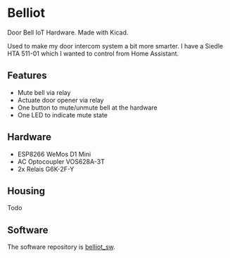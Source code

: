 # Belliot
Door Bell IoT Hardware.
Made with Kicad.

Used to make my door intercom system a bit more smarter. I have a Siedle HTA 511-01 which I wanted to control from Home Assistant.

## Features
+ Mute bell via relay
+ Actuate door opener via relay
+ One button to mute/unmute bell at the hardware
+ One LED to indicate mute state

## Hardware
+ ESP8266 WeMos D1 Mini
+ AC Optocoupler VOS628A-3T
+ 2x Relais G6K-2F-Y

## Housing
Todo

## Software
The software repository is [belliot_sw](https://github.com/vondraussen/belliot_sw).
